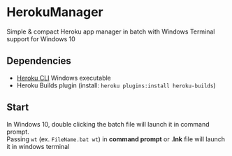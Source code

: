 # HerokuManager
Simple &amp; compact Heroku app manager in batch with Windows Terminal support for Windows 10

## Dependencies
* [Heroku CLI](https://devcenter.heroku.com/articles/heroku-cli#download-and-install) Windows executable
* Heroku Builds plugin (install: `heroku plugins:install heroku-builds`)

## Start
In Windows 10, double clicking the batch file will launch it in command prompt.<br/>
Passing `wt` (ex. `FileName.bat wt`) in **command prompt** or **.lnk** file will launch it in windows terminal
